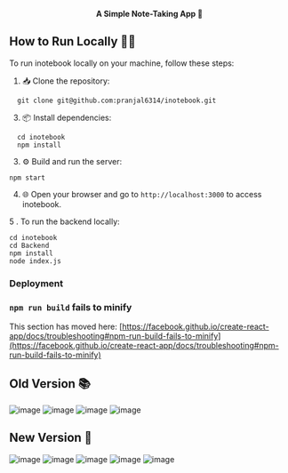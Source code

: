 
<p align="center">
  <strong>A Simple Note-Taking App 📓</strong>
</p>

## How to Run Locally 🏃‍♀️
To run inotebook locally on your machine, follow these steps:
1. 📥 Clone the repository:
```
  git clone git@github.com:pranjal6314/inotebook.git
```
3. 📦 Install dependencies:
```
  cd inotebook
  npm install
```
3. ⚙️ Build and run the server:
```
npm start
```
4. 🌐 Open your browser and go to `http://localhost:3000` to access inotebook.

5 . To run the backend locally:
   ```
  cd inotebook 
  cd Backend
  npm install
  node index.js
```

### Deployment

### `npm run build` fails to minify

This section has moved here: [https://facebook.github.io/create-react-app/docs/troubleshooting#npm-run-build-fails-to-minify](https://facebook.github.io/create-react-app/docs/troubleshooting#npm-run-build-fails-to-minify)

## Old Version 📚

![image](https://user-images.githubusercontent.com/77271332/230706055-5529626d-2473-474d-8a3e-72d68eda36e4.png)
![image](https://user-images.githubusercontent.com/77271332/230706177-b69f6f0f-f2f9-4ffa-8723-befe242df41b.png)
![image](https://user-images.githubusercontent.com/77271332/230706188-f0c2e84e-2f0b-4c23-bd06-585af30631f8.png)
![image](https://user-images.githubusercontent.com/77271332/230706197-baa0b552-e76b-49ef-a988-076855013ec1.png)

## New Version 🚀

![image](https://github.com/pranjal6314/inotebook/assets/77271332/a5034a04-383d-400b-83b8-002e70818137)
![image](https://github.com/pranjal6314/inotebook/assets/77271332/121e8978-f4c3-4677-b28d-565d0bc48e94)
![image](https://github.com/pranjal6314/inotebook/assets/77271332/94c502dd-926a-46d2-a06e-911430210757)
![image](https://github.com/pranjal6314/inotebook/assets/77271332/7f335d45-6d5c-414d-8ebd-e19f5b2223e7)
![image](https://github.com/pranjal6314/inotebook/assets/77271332/c36801ca-d673-4f72-8d9e-28b38162eb12)












